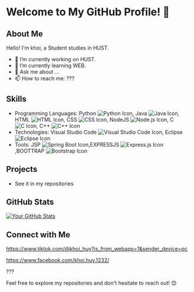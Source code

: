 # Welcome to My GitHub Profile! 👋

## About Me

Hello! I'm khoi, a Student studies in HUST.

- 🔭 I’m currently working on HUST.
- 🌱 I’m currently learning WEB.
- 💬 Ask me about ...
- 📫 How to reach me: ???

## Skills

- Programming Languages: Python ![Python Icon](https://img.icons8.com/color/48/000000/python.png),
                         Java ![Java Icon](https://img.icons8.com/color/48/000000/java-coffee-cup-logo.png),
                         HTML ![HTML Icon](https://img.icons8.com/color/48/000000/html-5.png),
                         CSS ![CSS Icon](https://img.icons8.com/color/48/000000/css3.png),
                         NodeJS ![Node.js Icon](https://img.icons8.com/color/48/000000/nodejs.png),
                         C ![C Icon](https://img.icons8.com/color/48/000000/c-programming.png),
                         C++ ![C++ Icon](https://img.icons8.com/color/48/000000/c-plus-plus-logo.png)
- Technologies: Visual Studio Code ![Visual Studio Code Icon](https://img.icons8.com/color/48/000000/visual-studio-code-2019.png),
                Eclipse ![Eclipse Icon](https://img.icons8.com/color/48/000000/eclipse.png)
- Tools: JSP ![Spring Boot Icon](https://img.icons8.com/color/48/000000/spring-logo.png),EXPRESSJS ![Express.js Icon](https://img.icons8.com/color/48/000000/express.png),BOOTTRAP ![Bootstrap Icon](https://img.icons8.com/color/48/000000/bootstrap.png)

## Projects

- See it in my repositories

## GitHub Stats

[![Your GitHub Stats](https://github-readme-stats.vercel.app/api?username=khoigf&show_icons=true&theme=radical)](https://github.com/khoigf)

## Connect with Me

https://www.tiktok.com/@khoi_huy?is_from_webapp=1&sender_device=pc

https://www.facebook.com/khoi.huy.1232/

???

Feel free to explore my repositories and don't hesitate to reach out! 😊
